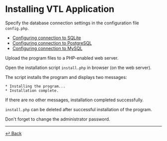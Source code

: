 # Installing VTL Application

Specify the database connection settings in the configuration file
`config.php`. 
* [Configuring connection to SQLite](sqlite.md)
* [Configuring connection to PostgreSQL](pgsql.md)
* [Configuring connection to MySQL](mysql.md)

Upload the program files to a PHP-enabled web server.

Open the installation script `install.php` in browser (on the web server).

The script installs the program and displays two messages:

```
* Installing the program...
* Installation complete.
```

If there are no other messages, installation completed successfully.

`install.php` can be deleted after successful installation of the program.

Don't forget to change the administrator password.
________________________________________________________________________________
[↩ Back](javascript:history.back();)
